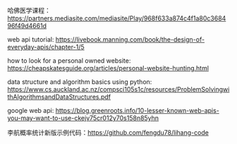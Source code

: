 哈佛医学课程：https://partners.mediasite.com/mediasite/Play/968f633a874c4f1a80c368496f49d4661d

web api tutorial: https://livebook.manning.com/book/the-design-of-everyday-apis/chapter-1/5

how to look for a personal owned website: https://cheapskatesguide.org/articles/personal-website-hunting.html

data structure and algorithm basics using python: https://www.cs.auckland.ac.nz/compsci105s1c/resources/ProblemSolvingwithAlgorithmsandDataStructures.pdf

google web api: https://blog.greenroots.info/10-lesser-known-web-apis-you-may-want-to-use-ckejv75cr012y70s158n85yhn

李航概率统计新版示例代码：https://github.com/fengdu78/lihang-code
